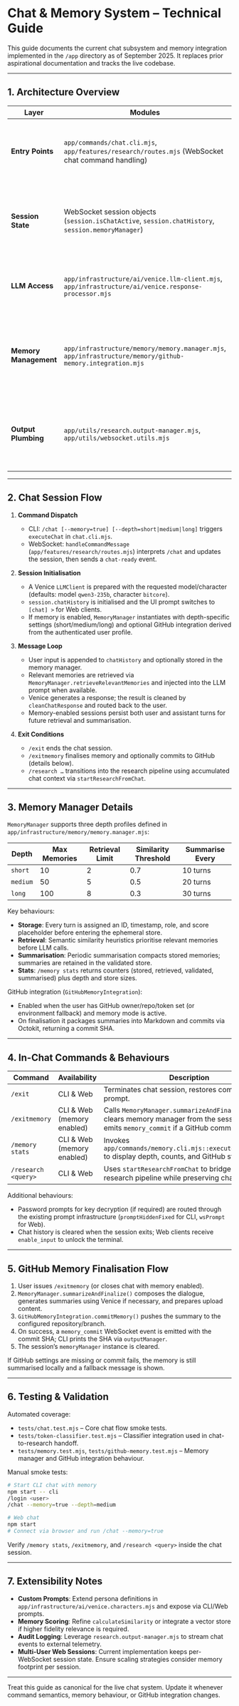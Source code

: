 # Chat & Memory System – Technical Guide

This guide documents the current chat subsystem and memory integration implemented in the `/app` directory as of September 2025. It replaces prior aspirational documentation and tracks the live codebase.

---

## 1. Architecture Overview

| Layer | Modules | Responsibility |
| --- | --- | --- |
| **Entry Points** | `app/commands/chat.cli.mjs`, `app/features/research/routes.mjs` (WebSocket chat command handling) | Parse `/chat` invocations, configure session state, and acknowledge chat readiness. |
| **Session State** | WebSocket session objects (`session.isChatActive`, `session.chatHistory`, `session.memoryManager`) | Persist chat context, selected model/character, and memory manager instance for Web clients. |
| **LLM Access** | `app/infrastructure/ai/venice.llm-client.mjs`, `app/infrastructure/ai/venice.response-processor.mjs` | Submit chat turns to Venice LLM and clean model responses before display. |
| **Memory Management** | `app/infrastructure/memory/memory.manager.mjs`, `app/infrastructure/memory/github-memory.integration.mjs` | Store, retrieve, summarise, and optionally commit memories to GitHub depending on user configuration. |
| **Output Plumbing** | `app/utils/research.output-manager.mjs`, `app/utils/websocket.utils.mjs` | Mirror chat output across CLI stdout and WebSocket connections, respecting enable/disable input events. |

---

## 2. Chat Session Flow

1. **Command Dispatch**
   - CLI: `/chat [--memory=true] [--depth=short|medium|long]` triggers `executeChat` in `chat.cli.mjs`.
   - WebSocket: `handleCommandMessage` (`app/features/research/routes.mjs`) interprets `/chat` and updates the session, then sends a `chat-ready` event.

2. **Session Initialisation**
   - A Venice `LLMClient` is prepared with the requested model/character (defaults: model `qwen3-235b`, character `bitcore`).
   - `session.chatHistory` is initialised and the UI prompt switches to `[chat] >` for Web clients.
   - If memory is enabled, `MemoryManager` instantiates with depth-specific settings (short/medium/long) and optional GitHub integration derived from the authenticated user profile.

3. **Message Loop**
   - User input is appended to `chatHistory` and optionally stored in the memory manager.
   - Relevant memories are retrieved via `MemoryManager.retrieveRelevantMemories` and injected into the LLM prompt when available.
   - Venice generates a response; the result is cleaned by `cleanChatResponse` and routed back to the user.
   - Memory-enabled sessions persist both user and assistant turns for future retrieval and summarisation.

4. **Exit Conditions**
   - `/exit` ends the chat session.
   - `/exitmemory` finalises memory and optionally commits to GitHub (details below).
   - `/research …` transitions into the research pipeline using accumulated chat context via `startResearchFromChat`.

---

## 3. Memory Manager Details

`MemoryManager` supports three depth profiles defined in `app/infrastructure/memory/memory.manager.mjs`:

| Depth | Max Memories | Retrieval Limit | Similarity Threshold | Summarise Every |
| --- | --- | --- | --- | --- |
| `short` | 10 | 2 | 0.7 | 10 turns |
| `medium` | 50 | 5 | 0.5 | 20 turns |
| `long` | 100 | 8 | 0.3 | 30 turns |

Key behaviours:
- **Storage**: Every turn is assigned an ID, timestamp, role, and score placeholder before entering the ephemeral store.
- **Retrieval**: Semantic similarity heuristics prioritise relevant memories before LLM calls.
- **Summarisation**: Periodic summarisation compacts stored memories; summaries are retained in the validated store.
- **Stats**: `/memory stats` returns counters (stored, retrieved, validated, summarised) plus depth and store sizes.

GitHub integration (`GitHubMemoryIntegration`):
- Enabled when the user has GitHub owner/repo/token set (or environment fallback) and memory mode is active.
- On finalisation it packages summaries into Markdown and commits via Octokit, returning a commit SHA.

---

## 4. In-Chat Commands & Behaviours

| Command | Availability | Description |
| --- | --- | --- |
| `/exit` | CLI & Web | Terminates chat session, restores command prompt. |
| `/exitmemory` | CLI & Web (memory enabled) | Calls `MemoryManager.summarizeAndFinalize()`, clears memory manager from the session, and emits `memory_commit` if a GitHub commit occurs. |
| `/memory stats` | CLI & Web (memory enabled) | Invokes `app/commands/memory.cli.mjs::executeMemoryStats` to display depth, counts, and GitHub status. |
| `/research <query>` | CLI & Web | Uses `startResearchFromChat` to bridge into the research pipeline while preserving chat context. |

Additional behaviours:
- Password prompts for key decryption (if required) are routed through the existing prompt infrastructure (`promptHiddenFixed` for CLI, `wsPrompt` for Web).
- Chat history is cleared when the session exits; Web clients receive `enable_input` to unlock the terminal.

---

## 5. GitHub Memory Finalisation Flow

1. User issues `/exitmemory` (or closes chat with memory enabled).
2. `MemoryManager.summarizeAndFinalize()` composes the dialogue, generates summaries using Venice if necessary, and prepares upload content.
3. `GitHubMemoryIntegration.commitMemory()` pushes the summary to the configured repository/branch.
4. On success, a `memory_commit` WebSocket event is emitted with the commit SHA; CLI prints the SHA via `outputManager`.
5. The session’s `memoryManager` instance is cleared.

If GitHub settings are missing or commit fails, the memory is still summarised locally and a fallback message is shown.

---

## 6. Testing & Validation

Automated coverage:
- `tests/chat.test.mjs` – Core chat flow smoke tests.
- `tests/token-classifier.test.mjs` – Classifier integration used in chat-to-research handoff.
- `tests/memory.test.mjs`, `tests/github-memory.test.mjs` – Memory manager and GitHub integration behaviour.

Manual smoke tests:

```bash
# Start CLI chat with memory
npm start -- cli
/login <user>
/chat --memory=true --depth=medium
```

```bash
# Web chat
npm start
# Connect via browser and run /chat --memory=true
```

Verify `/memory stats`, `/exitmemory`, and `/research <query>` inside the chat session.

---

## 7. Extensibility Notes

- **Custom Prompts**: Extend persona definitions in `app/infrastructure/ai/venice.characters.mjs` and expose via CLI/Web prompts.
- **Memory Scoring**: Refine `calculateSimilarity` or integrate a vector store if higher fidelity relevance is required.
- **Audit Logging**: Leverage `research.output-manager.mjs` to stream chat events to external telemetry.
- **Multi-User Web Sessions**: Current implementation keeps per-WebSocket session state. Ensure scaling strategies consider memory footprint per session.

---

Treat this guide as canonical for the live chat system. Update it whenever command semantics, memory behaviour, or GitHub integration changes.



